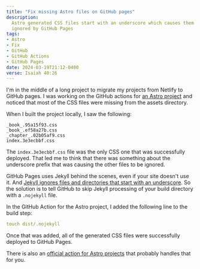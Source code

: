 ```yaml
---
title: "Fix missing Astro files on GitHub pages"
description:
  Astro generated CSS files start with an underscore which causes them to be
  ignored by GitHub Pages
tags:
- Astro
- Fix
- GitHub
- GitHub Actions
- GitHub Pages
date: 2024-03-19T21:12-0400
verse: Isaiah 40:26
---
```


I'm in the middle of a long project to migrate my projects from Netlify to
GitHub pages. I was working on the GitHub actions for
[an Astro project](https://shama.seanmcp.com) and noticed that most of the CSS
files were missing from the assets directory.

When I built the project locally, I saw the following:

```
_book_.95a15f93.css
_book_.ef58a27b.css
_chapter_.02b05af9.css
index.3e3ecbbf.css
```

The `index.3e3ecbbf.css` file was the only CSS one that was successfully
deployed. That led me to think that there was something about the underscore
prefix that was causing the other files to be ignored.

GitHub Pages uses Jekyll behind the scenes, even if your site doesn't use it.
And
[Jekyll ignores files and directories that start with an underscore](https://github.com/jekyll/jekyll/issues/55).
So the solution is to tell GitHub to skip Jekyll processing of your build
directory with a `.nojekyll` file.

In the GitHub Action for the Astro project, I added the following line to the
build step:

```yaml
touch dist/.nojekyll
```

Once that was added, all of the generated CSS files were successfully deployed
to GitHub Pages.

There is also an
[official action for Astro projects](https://github.com/withastro/action) that
probably handles that for you.
